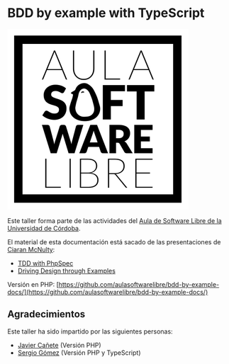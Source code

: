 # BDD by example with TypeScript

![Aula Software Libre de la UCO](images/logo-cuadrado.svg)

Este taller forma parte de las actividades del [Aula de Software Libre de la
Universidad de Córdoba](https://www.uco.es/aulasoftwarelibre).

El material de esta documentación está sacado de las presentaciones de [Ciaran McNulty](https://es.slideshare.net/CiaranMcNulty):

- [TDD with PhpSpec](https://es.slideshare.net/CiaranMcNulty/tdd-with-phpspec)
- [Driving Design through Examples](https://es.slideshare.net/CiaranMcNulty/driving-design-through-examples-phpcon-pl-2015)

Versión en PHP: [https://github.com/aulasoftwarelibre/bdd-by-example-docs/](https://github.com/aulasoftwarelibre/bdd-by-example-docs/)

## Agradecimientos

Este taller ha sido impartido por las siguientes personas:

- [Javier Cañete](https://github.com/Javibu5) (Versión PHP)
- [Sergio Gómez](https://github.com/sgomez) (Versión PHP y TypeScript)
